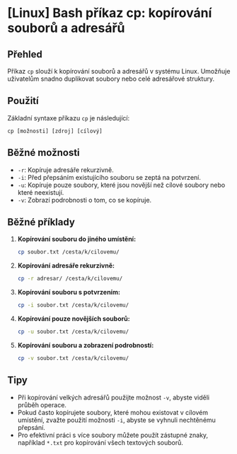 # [Linux] Bash příkaz cp: kopírování souborů a adresářů

## Přehled
Příkaz `cp` slouží k kopírování souborů a adresářů v systému Linux. Umožňuje uživatelům snadno duplikovat soubory nebo celé adresářové struktury.

## Použití
Základní syntaxe příkazu `cp` je následující:

```
cp [možnosti] [zdroj] [cílový]
```

## Běžné možnosti
- `-r`: Kopíruje adresáře rekurzivně.
- `-i`: Před přepsáním existujícího souboru se zeptá na potvrzení.
- `-u`: Kopíruje pouze soubory, které jsou novější než cílové soubory nebo které neexistují.
- `-v`: Zobrazí podrobnosti o tom, co se kopíruje.

## Běžné příklady
1. **Kopírování souboru do jiného umístění:**
   ```bash
   cp soubor.txt /cesta/k/cilovemu/
   ```

2. **Kopírování adresáře rekurzivně:**
   ```bash
   cp -r adresar/ /cesta/k/cilovemu/
   ```

3. **Kopírování souboru s potvrzením:**
   ```bash
   cp -i soubor.txt /cesta/k/cilovemu/
   ```

4. **Kopírování pouze novějších souborů:**
   ```bash
   cp -u soubor.txt /cesta/k/cilovemu/
   ```

5. **Kopírování souboru a zobrazení podrobností:**
   ```bash
   cp -v soubor.txt /cesta/k/cilovemu/
   ```

## Tipy
- Při kopírování velkých adresářů použijte možnost `-v`, abyste viděli průběh operace.
- Pokud často kopírujete soubory, které mohou existovat v cílovém umístění, zvažte použití možnosti `-i`, abyste se vyhnuli nechtěnému přepsání.
- Pro efektivní práci s více soubory můžete použít zástupné znaky, například `*.txt` pro kopírování všech textových souborů.